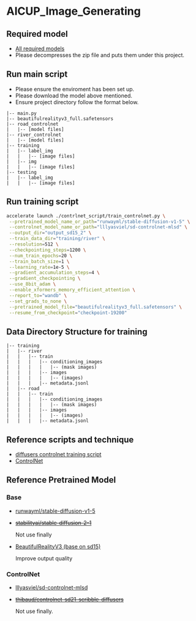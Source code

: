 # AICUP_Image_Generating

## Required model
- [All required models]()
- Please decompresses the zip file and puts them under this project.

## Run main script
- Please ensure the enviroment has been set up.
- Please download the model above mentioned.
- Ensure project directory follow the format below.
```
|-- main.py
|-- beautifulrealityv3_full.safetensors
|-- road_controlnet
|   |-- [model files]
|-- river_controlnet
|   |-- [model files]
|-- training
|   |-- label_img
|   |   |-- [image files]
|   |-- img
|   |   |-- [image files]
|-- testing
|   |-- label_img
|   |   |-- [image files]
```

## Run training script
```sh
accelerate launch ./contrlnet_script/train_controlnet.py \
 --pretrained_model_name_or_path="runwayml/stable-diffusion-v1-5" \
 --controlnet_model_name_or_path="lllyasviel/sd-controlnet-mlsd" \
 --output_dir="output_sd15_2" \
 --train_data_dir="training/river" \
 --resolution=512 \
 --checkpointing_steps=1200 \
 --num_train_epochs=20 \
 --train_batch_size=1 \
 --learning_rate=1e-5 \
 --gradient_accumulation_steps=4 \
 --gradient_checkpointing \
 --use_8bit_adam \
 --enable_xformers_memory_efficient_attention \
 --report_to="wandb" \
 --set_grads_to_none \
 --pretrained_model_file="beautifulrealityv3_full.safetensors" \
 --resume_from_checkpoint="checkpoint-19200"
```


## Data Directory Structure for training
```
|-- training
|   |-- river
|   |   |-- train
|   |   |   |-- conditioning_images
|   |   |   |   |-- (mask images)
|   |   |   |-- images
|   |   |   |   |-- (images)
|   |   |   |-- metadata.jsonl
|   |-- road
|   |   |-- train
|   |   |   |-- conditioning_images
|   |   |   |   |-- (mask images)
|   |   |   |-- images
|   |   |   |   |-- (images)
|   |   |   |-- metadata.jsonl
```

## Reference scripts and technique
- [diffusers controlnet training script](https://github.com/huggingface/diffusers/tree/main/examples/controlnet)
- [ControlNet](https://github.com/lllyasviel/ControlNet)

## Reference Pretrained Model
### Base
- [runwayml/stable-diffusion-v1-5](https://huggingface.co/runwayml/stable-diffusion-v1-5)
- ~~[stabilityai/stable-diffusion-2-1](https://huggingface.co/stabilityai/stable-diffusion-2-1)~~

    Not use finally
- [BeautifulRealityV3 (base on sd15)](https://civitai.com/models/389456?modelVersionId=434546)
    
    Improve output quality
### ControlNet
- [lllyasviel/sd-controlnet-mlsd](https://huggingface.co/lllyasviel/sd-controlnet-mlsd)
- ~~[thibaud/controlnet-sd21-scribble-diffusers](https://huggingface.co/thibaud/controlnet-sd21-scribble-diffusers)~~
    
    Not use finally.
